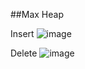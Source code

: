 ##Max Heap

Insert
![image](https://drive.google.com/uc?export=view&id=1hEywJzRmB0Ex3RSY519fzPRFzS5zS5iw)

Delete
![image](https://drive.google.com/uc?export=view&id=1FVdI6--gbZstSaKkjvgGsq_7heZi_hu_)
